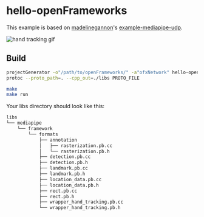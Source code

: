 # hello-openFrameworks

This example is based on [madelinegannon](https://github.com/madelinegannon)'s [example-mediapipe-udp](https://github.com/madelinegannon/example-mediapipe-udp).

![hand tracking gif](assets/hello-my-hand.gif)

## Build

```bash
projectGenerator -o"/path/to/openFrameworks/" -a"ofxNetwork" hello-openFrameworks
protoc --proto_path=. --cpp_out=./libs PROTO_FILE

make
make run
```

Your libs directory should look like this:

```bash
libs
└── mediapipe
    └── framework
        └── formats
            ├── annotation
            │   ├── rasterization.pb.cc
            │   └── rasterization.pb.h
            ├── detection.pb.cc
            ├── detection.pb.h
            ├── landmark.pb.cc
            ├── landmark.pb.h
            ├── location_data.pb.cc
            ├── location_data.pb.h
            ├── rect.pb.cc
            ├── rect.pb.h
            ├── wrapper_hand_tracking.pb.cc
            └── wrapper_hand_tracking.pb.h
```
